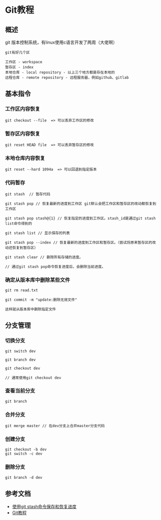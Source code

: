 # Git教程
## 概述
git 版本控制系统，有linux使用c语言开发了两周（大佬啊）<br>

```$xslt
git有好几个区

工作区 - workspace
暂存区 - index
本地仓库 - local repository - 以上三个地方都是存在本地的
远程仓库 - remote repository - 远程服务器，例如github、gitlab
```
## 基本指令
### 工作区内容恢复
```$xslt
git checkout --file  => 可以丢弃工作区的修改
```

### 暂存区内容恢复
```$xslt
git reset HEAD file  => 可以丢弃暂存区的修改
```

### 本地仓库内容恢复
```$xslt
git reset --hard 1094a  => 可以回退到指定版本
```

### 代码暂存
```$xslt
git stash  // 暂存代码

git stash pop // 恢复最新的进度到工作区 git默认会把工作区和暂存区的改动都恢复到工作区

git stash pop stash@{1} // 恢复指定的进度到工作区。stash_id是通过git stash list命令得到的

git stash list // 显示保存的列表

git stash pop --index // 恢复最新的进度到工作区和暂存区。（尝试将原来暂存区的改动还恢复到暂存区）

git stash clear // 删除所有存储的进度。

// 通过git stash pop命令恢复进度后，会删除当前进度。
```

### 确定从版本库中删除某些文件
```$xslt
git rm read.txt 

git commit -m "update:删除无效文件"

这样就从版本库中删除指定文件
```

## 分支管理
### 切换分支
```$xslt
git switch dev

git branch dev

git checkout dev

// 通常使用git checkout dev
```
### 查看当前分支
```$xslt
git branch
```
### 合并分支
```$xslt
git merge master // 在dev分支上合并master分支代码
```
### 创建分支
```$xslt
git checkout -b dev
git switch -c dev
```
### 删除分支
```$xslt
git branch -d dev
```

## 参考文档

* [使用git stash命令保存和恢复进度](https://blog.csdn.net/daguanjia11/article/details/73810577)
* [Git教程](https://www.liaoxuefeng.com/wiki/896043488029600)
